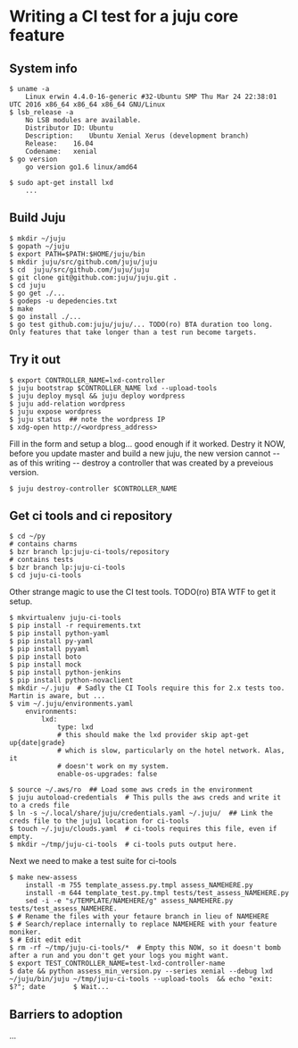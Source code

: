 # Writing a CI test for a juju core feature

## System info

	$ uname -a
		Linux erwin 4.4.0-16-generic #32-Ubuntu SMP Thu Mar 24 22:38:01 UTC 2016 x86_64 x86_64 x86_64 GNU/Linux
	$ lsb_release -a
		No LSB modules are available.
		Distributor ID:	Ubuntu
		Description:	Ubuntu Xenial Xerus (development branch)
		Release:	16.04
		Codename:	xenial 
	$ go version
	    go version go1.6 linux/amd64 

	$ sudo apt-get install lxd
		...

## Build Juju

	$ mkdir ~/juju
	$ gopath ~/juju
	$ export PATH=$PATH:$HOME/juju/bin
	$ mkdir juju/src/github.com/juju/juju
	$ cd  juju/src/github.com/juju/juju
	$ git clone git@github.com:juju/juju.git .
	$ cd juju
	$ go get ./...
	$ godeps -u depedencies.txt
	$ make
	$ go install ./...
	$ go test github.com:juju/juju/... TODO(ro) BTA duration too long. Only features that take longer than a test run become targets.


## Try it out

	$ export CONTROLLER_NAME=lxd-controller
	$ juju bootstrap $CONTROLLER_NAME lxd --upload-tools
	$ juju deploy mysql && juju deploy wordpress
	$ juju add-relation wordpress
	$ juju expose wordpress
	$ juju status  ## note the wordpress IP
	$ xdg-open http://<wordpress_address>

Fill in the form and setup a blog... good enough if it worked. Destry it NOW,
before you update master and build a new juju, the new version cannot -- as of
this writing -- destroy a controller that was created by a preveious version. 

	$ juju destroy-controller $CONTROLLER_NAME


## Get ci tools and ci repository 

	$ cd ~/py
	# contains charms
	$ bzr branch lp:juju-ci-tools/repository
	# contains tests
	$ bzr branch lp:juju-ci-tools 
	$ cd juju-ci-tools 

Other strange magic to use the CI test tools. TODO(ro) BTA WTF to get it setup.

	$ mkvirtualenv juju-ci-tools
	$ pip install -r requirements.txt
	$ pip install python-yaml
	$ pip install py-yaml
	$ pip install pyyaml
	$ pip install boto
	$ pip install mock
	$ pip install python-jenkins
	$ pip install python-novaclient 
	$ mkdir ~/.juju  # Sadly the CI Tools require this for 2.x tests too. Martin is aware, but ...
	$ vim ~/.juju/environments.yaml  
		environments:
			lxd:
				type: lxd
				# this should make the lxd provider skip apt-get up{date|grade}
				# which is slow, particularly on the hotel network. Alas, it
				# doesn't work on my system.
				enable-os-upgrades: false 

	$ source ~/.aws/ro  ## Load some aws creds in the environment
	$ juju autoload-credentials  # This pulls the aws creds and write it to a creds file
	$ ln -s ~/.local/share/juju/credentials.yaml ~/.juju/  ## Link the creds file to the juju1 location for ci-tools
	$ touch ~/.juju/clouds.yaml  # ci-tools requires this file, even if empty.
	$ mkdir ~/tmp/juju-ci-tools  # ci-tools puts output here.

Next we need to make a test suite for ci-tools 

	$ make new-assess
		install -m 755 template_assess.py.tmpl assess_NAMEHERE.py
		install -m 644 template_test.py.tmpl tests/test_assess_NAMEHERE.py
		sed -i -e "s/TEMPLATE/NAMEHERE/g" assess_NAMEHERE.py tests/test_assess_NAMEHERE.
	$ # Rename the files with your fetaure branch in lieu of NAMEHERE
	$ # Search/replace internally to replace NAMEHERE with your feature moniker. 
	$ # Edit edit edit
	$ rm -rf ~/tmp/juju-ci-tools/*  # Empty this NOW, so it doesn't bomb after a run and you don't get your logs you might want.
	$ export TEST_CONTROLLER_NAME=test-lxd-controller-name
	$ date && python assess_min_version.py --series xenial --debug lxd ~/juju/bin/juju ~/tmp/juju-ci-tools --upload-tools  && echo "exit: $?"; date 	  $ Wait...



## Barriers to adoption

...

